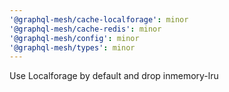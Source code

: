 ```yaml
---
'@graphql-mesh/cache-localforage': minor
'@graphql-mesh/cache-redis': minor
'@graphql-mesh/config': minor
'@graphql-mesh/types': minor
---
```


Use Localforage by default and drop inmemory-lru
